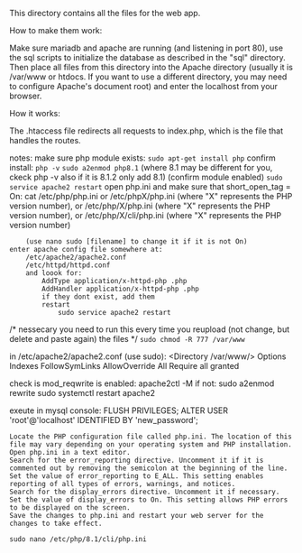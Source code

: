 This directory contains all the files for the web app.

How to make them work:

Make sure mariadb and apache are running (and listening in port 80), use the sql scripts to initialize the database as described in the "sql" directory. Then place all files from this directory into the Apache directory (usually it is /var/www or htdocs. If you want to use a different directory, you may need to configure Apache's document root) and enter the localhost from your browser.

How it works:

The .htaccess file redirects all requests to index.php, which is the file that handles the routes.




notes:
make sure php module exists:
	`sudo apt-get install php`
		confirm install: `php -v`
	`sudo a2enmod php8.1`
		(where 8.1 may be different for you, ckeck php -v
		  also if it is 8.1.2 only add 8.1)
		(confirm module enabled)
	`sudo service apache2 restart`
	open php.ini and make sure that short_open_tag = On:
		cat /etc/php/php.ini or
			/etc/phpX/php.ini (where "X" represents the PHP version number), or
			/etc/php/X/php.ini (where "X" represents the PHP version number), or
			/etc/php/X/cli/php.ini (where "X" represents the PHP version number)

		(use nano sudo [filename] to change it if it is not On)
	enter apache config file somewhere at:
		/etc/apache2/apache2.conf
		/etc/httpd/httpd.conf
		and loook for:
			AddType application/x-httpd-php .php
			AddHandler application/x-httpd-php .php
			if they dont exist, add them
			restart
				sudo service apache2 restart

/* nessecary you need to run this every time you reupload (not change, but delete and paste again) the files */
`sudo chmod -R 777 /var/www`


in /etc/apache2/apache2.conf (use sudo):
	<Directory /var/www/>
        Options Indexes FollowSymLinks
        AllowOverride All 
        Require all granted
	</Directory>

check is mod_reqwrite is enabled:
	apache2ctl -M
	if not:
		sudo a2enmod rewrite
		sudo systemctl restart apache2

exeute in mysql console:
	FLUSH PRIVILEGES;
	ALTER USER 'root'@'localhost' IDENTIFIED BY 'new_password';

    Locate the PHP configuration file called php.ini. The location of this file may vary depending on your operating system and PHP installation.
    Open php.ini in a text editor.
    Search for the error_reporting directive. Uncomment it if it is commented out by removing the semicolon at the beginning of the line.
    Set the value of error_reporting to E_ALL. This setting enables reporting of all types of errors, warnings, and notices.
    Search for the display_errors directive. Uncomment it if necessary.
    Set the value of display_errors to On. This setting allows PHP errors to be displayed on the screen.
    Save the changes to php.ini and restart your web server for the changes to take effect.
    
`sudo nano /etc/php/8.1/cli/php.ini`








			
